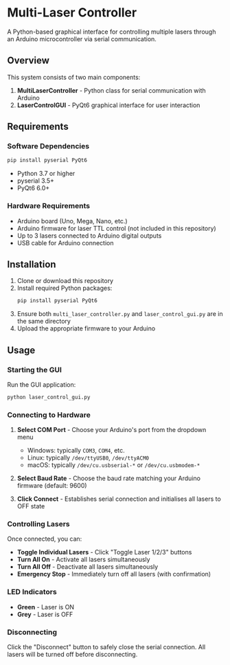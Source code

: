 # Multi-Laser Controller

A Python-based graphical interface for controlling multiple lasers through an Arduino microcontroller via serial communication.

## Overview

This system consists of two main components:
1. **MultiLaserController** - Python class for serial communication with Arduino
2. **LaserControlGUI** - PyQt6 graphical interface for user interaction

## Requirements

### Software Dependencies

```bash
pip install pyserial PyQt6
```

- Python 3.7 or higher
- pyserial 3.5+
- PyQt6 6.0+

### Hardware Requirements

- Arduino board (Uno, Mega, Nano, etc.)
- Arduino firmware for laser TTL control (not included in this repository)
- Up to 3 lasers connected to Arduino digital outputs
- USB cable for Arduino connection

## Installation

1. Clone or download this repository
2. Install required Python packages:
   ```bash
   pip install pyserial PyQt6
   ```
3. Ensure both `multi_laser_controller.py` and `laser_control_gui.py` are in the same directory
4. Upload the appropriate firmware to your Arduino

## Usage

### Starting the GUI

Run the GUI application:

```bash
python laser_control_gui.py
```

### Connecting to Hardware

1. **Select COM Port** - Choose your Arduino's port from the dropdown menu
   - Windows: typically `COM3`, `COM4`, etc.
   - Linux: typically `/dev/ttyUSB0`, `/dev/ttyACM0`
   - macOS: typically `/dev/cu.usbserial-*` or `/dev/cu.usbmodem-*`

2. **Select Baud Rate** - Choose the baud rate matching your Arduino firmware (default: 9600)

3. **Click Connect** - Establishes serial connection and initialises all lasers to OFF state

### Controlling Lasers

Once connected, you can:

- **Toggle Individual Lasers** - Click "Toggle Laser 1/2/3" buttons
- **Turn All On** - Activate all lasers simultaneously
- **Turn All Off** - Deactivate all lasers simultaneously
- **Emergency Stop** - Immediately turn off all lasers (with confirmation)

### LED Indicators

- **Green** - Laser is ON
- **Grey** - Laser is OFF

### Disconnecting

Click the "Disconnect" button to safely close the serial connection. All lasers will be turned off before disconnecting.
